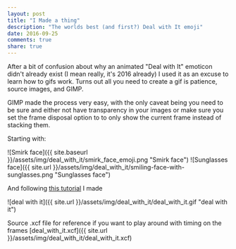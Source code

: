 ```yaml
---
layout: post
title: "I Made a thing"
description: "The worlds best (and first?) Deal with It emoji"
date: 2016-09-25
comments: true
share: true
---
```


After a bit of confusion about why an animated "Deal with It" emoticon didn't already exist (I mean really, it's 2016 already)
I used it as an excuse to learn how to gifs work. Turns out all you need to create a gif is patience, source images, and GIMP.

GIMP made the process very easy, with the only caveat being you need to be sure and either not have transparency in your images
or make sure you set the frame disposal option to to only show the current frame instead of stacking them.

Starting with:

![Smirk face]({{ site.baseurl }}/assets/img/deal_with_it/smirk_face_emoji.png "Smirk face")
![Sunglasses face]({{ site.url }}/assets/img/deal_with_it/smiling-face-with-sunglasses.png "Sunglasses face")


And following [this tutorial](https://www.gimp.org/tutorials/Simple_Animations/) I made

![deal with it]({{ site.url }}/assets/img/deal_with_it/deal_with_it.gif "deal with it")

Source .xcf file for reference if you want to play around with timing on the frames
[deal_with_it.xcf]({{ site.url }}/assets/img/deal_with_it/deal_with_it.xcf)
